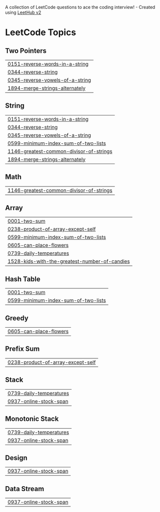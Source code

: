 A collection of LeetCode questions to ace the coding interview! - Created using [LeetHub v2](https://github.com/arunbhardwaj/LeetHub-2.0)
<!---LeetCode Topics Start-->
# LeetCode Topics
## Two Pointers
|  |
| ------- |
| [0151-reverse-words-in-a-string](https://github.com/maya-11/Leetcode/tree/master/0151-reverse-words-in-a-string) |
| [0344-reverse-string](https://github.com/maya-11/Leetcode/tree/master/0344-reverse-string) |
| [0345-reverse-vowels-of-a-string](https://github.com/maya-11/Leetcode/tree/master/0345-reverse-vowels-of-a-string) |
| [1894-merge-strings-alternately](https://github.com/maya-11/Leetcode/tree/master/1894-merge-strings-alternately) |
## String
|  |
| ------- |
| [0151-reverse-words-in-a-string](https://github.com/maya-11/Leetcode/tree/master/0151-reverse-words-in-a-string) |
| [0344-reverse-string](https://github.com/maya-11/Leetcode/tree/master/0344-reverse-string) |
| [0345-reverse-vowels-of-a-string](https://github.com/maya-11/Leetcode/tree/master/0345-reverse-vowels-of-a-string) |
| [0599-minimum-index-sum-of-two-lists](https://github.com/maya-11/Leetcode/tree/master/0599-minimum-index-sum-of-two-lists) |
| [1146-greatest-common-divisor-of-strings](https://github.com/maya-11/Leetcode/tree/master/1146-greatest-common-divisor-of-strings) |
| [1894-merge-strings-alternately](https://github.com/maya-11/Leetcode/tree/master/1894-merge-strings-alternately) |
## Math
|  |
| ------- |
| [1146-greatest-common-divisor-of-strings](https://github.com/maya-11/Leetcode/tree/master/1146-greatest-common-divisor-of-strings) |
## Array
|  |
| ------- |
| [0001-two-sum](https://github.com/maya-11/Leetcode/tree/master/0001-two-sum) |
| [0238-product-of-array-except-self](https://github.com/maya-11/Leetcode/tree/master/0238-product-of-array-except-self) |
| [0599-minimum-index-sum-of-two-lists](https://github.com/maya-11/Leetcode/tree/master/0599-minimum-index-sum-of-two-lists) |
| [0605-can-place-flowers](https://github.com/maya-11/Leetcode/tree/master/0605-can-place-flowers) |
| [0739-daily-temperatures](https://github.com/maya-11/Leetcode/tree/master/0739-daily-temperatures) |
| [1528-kids-with-the-greatest-number-of-candies](https://github.com/maya-11/Leetcode/tree/master/1528-kids-with-the-greatest-number-of-candies) |
## Hash Table
|  |
| ------- |
| [0001-two-sum](https://github.com/maya-11/Leetcode/tree/master/0001-two-sum) |
| [0599-minimum-index-sum-of-two-lists](https://github.com/maya-11/Leetcode/tree/master/0599-minimum-index-sum-of-two-lists) |
## Greedy
|  |
| ------- |
| [0605-can-place-flowers](https://github.com/maya-11/Leetcode/tree/master/0605-can-place-flowers) |
## Prefix Sum
|  |
| ------- |
| [0238-product-of-array-except-self](https://github.com/maya-11/Leetcode/tree/master/0238-product-of-array-except-self) |
## Stack
|  |
| ------- |
| [0739-daily-temperatures](https://github.com/maya-11/Leetcode/tree/master/0739-daily-temperatures) |
| [0937-online-stock-span](https://github.com/maya-11/Leetcode/tree/master/0937-online-stock-span) |
## Monotonic Stack
|  |
| ------- |
| [0739-daily-temperatures](https://github.com/maya-11/Leetcode/tree/master/0739-daily-temperatures) |
| [0937-online-stock-span](https://github.com/maya-11/Leetcode/tree/master/0937-online-stock-span) |
## Design
|  |
| ------- |
| [0937-online-stock-span](https://github.com/maya-11/Leetcode/tree/master/0937-online-stock-span) |
## Data Stream
|  |
| ------- |
| [0937-online-stock-span](https://github.com/maya-11/Leetcode/tree/master/0937-online-stock-span) |
<!---LeetCode Topics End-->
